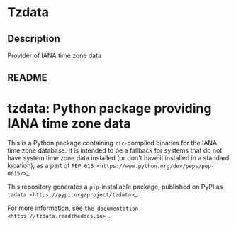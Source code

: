 # Tzdata

## Description

Provider of IANA time zone data

## README

tzdata: Python package providing IANA time zone data
====================================================

This is a Python package containing ``zic``-compiled binaries for the IANA time
zone database. It is intended to be a fallback for systems that do not have
system time zone data installed (or don't have it installed in a standard
location), as a part of `PEP 615 <https://www.python.org/dev/peps/pep-0615/>`_

This repository generates a ``pip``-installable package, published on PyPI as
`tzdata <https://pypi.org/project/tzdata>`_.

For more information, see `the documentation <https://tzdata.readthedocs.io>`_.
